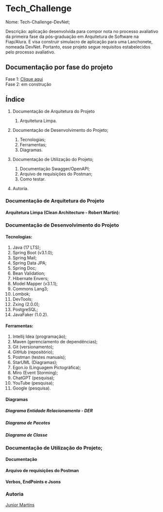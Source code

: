# Tech_Challenge

Nome: Tech-Challenge-DevNet;  
  
Descrição: aplicação desenvolvida para compor nota no processo avaliativo da primeira fase da pós-graduação em Arquitetura de Software na Fiap/Alura. E visa construir simulacro de aplicação para uma Lanchonete, nomeada DevNet. Portanto, esse projeto segue requisitos estabelecidos pelo processo avaliativo.

## Documentação por fase do projeto

Fase 1: [Clique aqui](https://github.com/juniorsmartins/Tech_Challenge_Arquitetura_Software/blob/master/README-FASE1.md)  
Fase 2: em construção
  
## Índice

1. Documentação de Arquitetura do Projeto
    1. Arquitetura Limpa.
  
2. Documentação de Desenvolvimento do Projeto;
    1. Tecnologias;
    2. Ferramentas;
    3. Diagramas.
  
3. Documentação de Utilização do Projeto;
    1. Documentação Swagger/OpenAPI;
    2. Arquivo de requisições do Postman;
    3. Como testar.
  
4. Autoria.

### Documentação de Arquitetura do Projeto

#### Arquitetura Limpa (Clean Architecture - Robert Martin):

### Documentação de Desenvolvimento do Projeto

#### Tecnologias:

1. Java (17 LTS);
2. Spring Boot (v3.1.0);
3. Spring Mail;
4. Spring Data JPA;
5. Spring Doc;
6. Bean Validation;
7. Hibernate Envers;
8. Model Mapper (v3.1.1);
9. Commons Lang3;
10. Lombok;
11. DevTools;
12. Zxing (2.0.0);
13. PostgreSQL;
14. JavaFaker (1.0.2).

#### Ferramentas:

1. Intellij Idea (programação);
2. Maven (gerenciamento de dependências);
3. Git (versionamento);
4. GitHub (repositório);
5. Postman (testes manuais);
6. StarUML (Diagramas);
7. Egon.io (Linguagem Pictográfica);
8. Miro (Event Storming);
9. ChatGPT (pesquisa);
10. YouTube (pesquisa);
11. Google (pesquisa).

#### Diagramas

##### Diagrama Entidade Relacionamento - DER

##### Diagrama de Pacotes

##### Diagrama de Classe

### Documentação de Utilização do Projeto;

#### Documentação

#### Arquivo de requisições do Postman

#### Verbos, EndPoints e Jsons

### Autoria

[Junior Martins](https://www.linkedin.com/in/juniorsmartins/)

